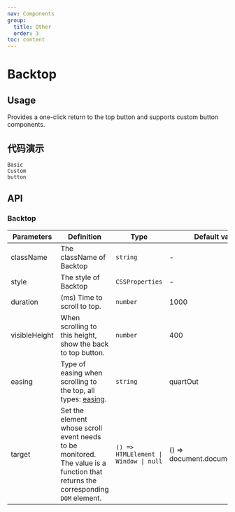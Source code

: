 ```yaml
---
nav: Components
group:
  title: Other
  order: 3
toc: content
---
```


# Backtop

## Usage

Provides a one-click return to the top button and supports custom button components.

## 代码演示

<code src="../../packages/ui/examples/backtop/basic.tsx" description="When scrolling to a certain height, a return to top button will appear in the lower right corner.">Basic</code>  
<code src="../../packages/ui/examples/backtop/custom.tsx" description="The back to top button can be customized.">Custom button</code>

## API

### Backtop

| **Parameters** | **Definition** | **Type** | **Default value** |
| --- | --- | --- | --- |
| className | The className of Backtop | `string` | - |
| style | The style of Backtop | `CSSProperties` | - |
| duration | (ms) Time to scroll to top. | `number` | 1000 |
| visibleHeight | When scrolling to this height, show the back to top button. | `number` | 400 |
| easing | Type of easing when scrolling to the top, all types: [easing](https://www.npmjs.com/package/b-tween). | `string` | quartOut |
| target | Set the element whose scroll event needs to be monitored. The value is a function that returns the corresponding `DOM` element. | `() => HTMLElement \| Window \| null` | () => document.documentElement |

